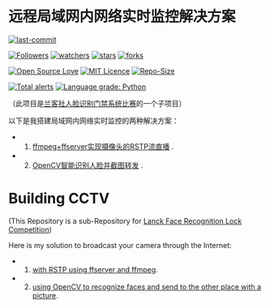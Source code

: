 # 远程局域网内网络实时监控解决方案

[![last-commit](https://img.shields.io/github/last-commit/HollowMan6/Building-CCTV)](../../graphs/commit-activity)

[![Followers](https://img.shields.io/github/followers/HollowMan6?style=social)](https://github.com/HollowMan6?tab=followers)
[![watchers](https://img.shields.io/github/watchers/HollowMan6/Building-CCTV?style=social)](../../watchers)
[![stars](https://img.shields.io/github/stars/HollowMan6/Building-CCTV?style=social)](../../stargazers)
[![forks](https://img.shields.io/github/forks/HollowMan6/Building-CCTV?style=social)](../../network/members)

[![Open Source Love](https://badges.frapsoft.com/os/v1/open-source.svg?v=103)](https://hollowman6.github.io/fund.html)
[![MIT Licence](https://badges.frapsoft.com/os/mit/mit.svg?v=103)](https://opensource.org/licenses/mit-license.php)
[![Repo-Size](https://img.shields.io/github/repo-size/HollowMan6/Building-CCTV.svg)](../../archive/master.zip)

[![Total alerts](https://img.shields.io/lgtm/alerts/g/HollowMan6/Building-CCTV.svg?logo=lgtm&logoWidth=18)](https://lgtm.com/projects/g/HollowMan6/Building-CCTV/alerts/)
[![Language grade: Python](https://img.shields.io/lgtm/grade/python/g/HollowMan6/Building-CCTV.svg?logo=lgtm&logoWidth=18)](https://lgtm.com/projects/g/HollowMan6/Building-CCTV/context:python)

（此项目是[兰客社人脸识别门禁系统比赛](https://github.com/HollowMan6/Lanck-Face-Recognition-Lock-Competition-Backend-Code)的一个子项目）

以下是我搭建局域网内网络实时监控的两种解决方案：

* 1. [ffmpeg+ffserver实现摄像头的RSTP流直播](./Building-CCTV-With-RSTP-Stream-Using-ffsever) .

* 2. [OpenCV智能识别人脸并截图转发](./Building-CCTV-With-OpenCV-Face-Recognition-Sending-Pictures) .

# Building CCTV

(This Repository is a sub-Repository for [Lanck Face Recognition Lock Competition](https://github.com/HollowMan6/Lanck-Face-Recognition-Lock-Competition-Backend-Code))

Here is my solution to broadcast your camera through the Internet:

* 1. [with RSTP using ffserver and ffmpeg](./Building-CCTV-With-RSTP-Stream-Using-ffsever).

* 2. [using OpenCV to recognize faces and send to the other place with a picture](./Building-CCTV-With-OpenCV-Face-Recognition-Sending-Pictures).
